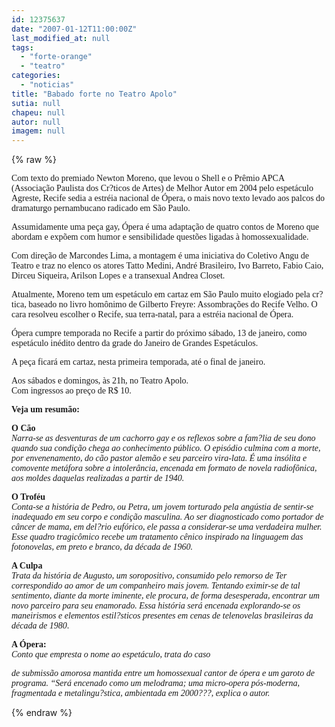 ```yaml
---
id: 12375637
date: "2007-01-12T11:00:00Z"
last_modified_at: null
tags:
  - "forte-orange"
  - "teatro"
categories:
  - "noticias"
title: "Babado forte no Teatro Apolo"
sutia: null
chapeu: null
autor: null
imagem: null
---
```

{% raw %}
<p><P><FONT face=Verdana>Com texto do premiado Newton Moreno, que levou o Shell e o Prêmio APCA (Associação Paulista dos Cr?ticos de Artes) de Melhor Autor em 2004 pelo espetáculo Agreste, Recife sedia a estréia nacional de Ópera, o mais novo texto levado aos palcos do dramaturgo pernambucano radicado em São Paulo.</FONT></P></p>
<p><P><FONT face=Verdana>Assumidamente uma peça gay, Ópera é uma adaptação de quatro contos de Moreno que abordam e expõem com humor e sensibilidade questões ligadas à homossexualidade. </FONT></P></p>
<p><P><FONT face=Verdana>Com direção de Marcondes Lima, a montagem é uma iniciativa do Coletivo Angu de Teatro e traz no elenco os atores Tatto Medini, André Brasileiro, Ivo Barreto, Fabio Caio, Dirceu Siqueira, Arilson Lopes e a transexual Andrea Closet.</FONT></P></p>
<p><P><FONT face=Verdana>Atualmente, Moreno tem um espetáculo em cartaz em São Paulo muito elogiado pela cr?tica, baseado no livro homônimo de Gilberto Freyre: Assombrações do Recife Velho. O cara resolveu escolher o Recife, sua terra-natal, para a estréia nacional de Ópera. </FONT></P></p>
<p><P><FONT face=Verdana>Ópera cumpre temporada no Recife a partir do próximo sábado, 13 de janeiro, como espetáculo inédito dentro da grade do Janeiro de Grandes Espetáculos.</FONT></P></p>
<p><P><FONT face=Verdana>A peça ficará em cartaz, nesta primeira temporada, até o final de janeiro. </FONT></P></p>
<p><P><FONT face=Verdana>Aos sábados e domingos, às 21h, no Teatro Apolo. <BR>Com ingressos ao preço de R$ 10.</FONT></P></p>
<p><P><FONT face=Verdana><STRONG>Veja um resumão:</STRONG></FONT></P></p>
<p><P><FONT face=Verdana><STRONG>O Cão<BR></STRONG><EM>Narra-se as desventuras de um cachorro gay e os reflexos sobre a fam?lia de seu dono quando sua condição chega ao conhecimento público. O episódio culmina com a morte, por envenenamento, do cão pastor alemão e seu parceiro vira-lata. É uma insólita e comovente metáfora sobre a intolerância, encenada em formato de novela radiofônica, aos moldes daquelas realizadas a partir de 1940.</EM></FONT></P></p>
<p><P><FONT face=Verdana><STRONG>O Troféu<BR></STRONG><EM>Conta-se a história de Pedro, ou Petra, um jovem torturado pela angústia de sentir-se inadequado em seu corpo e condição masculina. Ao ser diagnosticado como portador de câncer de mama, em del?rio eufórico, ele passa a considerar-se uma verdadeira mulher. Esse quadro tragicômico recebe um tratamento cênico inspirado na linguagem das fotonovelas, em preto e branco, da década de 1960.</EM></FONT></P></p>
<p><P><FONT face=Verdana><STRONG>A Culpa<BR></STRONG><EM>Trata da história de Augusto, um soropositivo, consumido pelo remorso de Ter correspondido ao amor de um companheiro mais jovem. Tentando eximir-se de tal sentimento, diante da morte iminente, ele procura, de forma desesperada, encontrar um novo parceiro para seu enamorado. Essa história será encenada explorando-se os maneirismos e elementos estil?sticos presentes em cenas de telenovelas brasileiras da década de 1980</EM>.</FONT></P></p>
<p><P><FONT face=Verdana><STRONG>A Ópera: <BR></STRONG><EM>Conto que empresta o nome ao espetáculo, trata do caso</p>
<p> de submissão amorosa mantida entre um homossexual cantor de ópera e um garoto de programa. “Será encenado como um melodrama; uma micro-opera pós-moderna, fragmentada e metalingu?stica, ambientada em 2000???, explica o autor.</EM></FONT></P> </p>
{% endraw %}